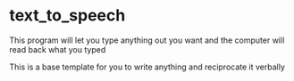 # text_to_speech
This program will let you type anything out you want and the computer will read back what you typed

This is a base template for you to write anything and reciprocate it verbally

